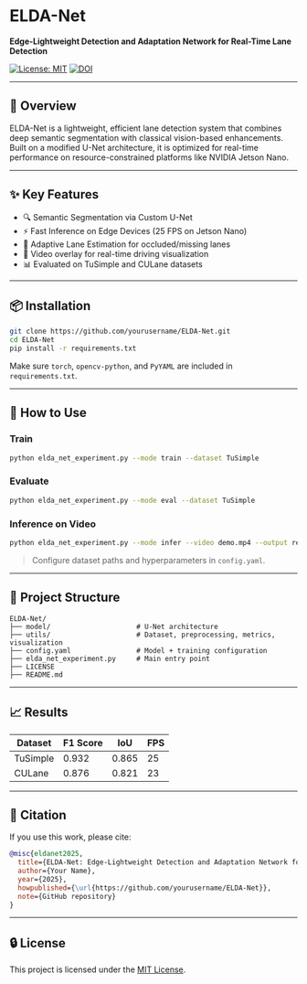 # ELDA-Net

**Edge-Lightweight Detection and Adaptation Network for Real-Time Lane Detection**

[![License: MIT](https://img.shields.io/badge/License-MIT-green.svg)](LICENSE)
[![DOI](https://zenodo.org/badge/DOI/10.5281/zenodo.XXXXXXX.svg)](https://doi.org/10.5281/zenodo.XXXXXXX)

---

## 🚀 Overview

ELDA-Net is a lightweight, efficient lane detection system that combines deep semantic segmentation with classical vision-based enhancements. Built on a modified U-Net architecture, it is optimized for real-time performance on resource-constrained platforms like NVIDIA Jetson Nano.

---

## ✨ Key Features

- 🔍 Semantic Segmentation via Custom U-Net
- ⚡ Fast Inference on Edge Devices (25 FPS on Jetson Nano)
- 🧠 Adaptive Lane Estimation for occluded/missing lanes
- 🎥 Video overlay for real-time driving visualization
- 📊 Evaluated on TuSimple and CULane datasets

---

## 📦 Installation

```bash
git clone https://github.com/yourusername/ELDA-Net.git
cd ELDA-Net
pip install -r requirements.txt
```

Make sure `torch`, `opencv-python`, and `PyYAML` are included in `requirements.txt`.

---

## 🧪 How to Use

### Train
```bash
python elda_net_experiment.py --mode train --dataset TuSimple
```

### Evaluate
```bash
python elda_net_experiment.py --mode eval --dataset TuSimple
```

### Inference on Video
```bash
python elda_net_experiment.py --mode infer --video demo.mp4 --output results/output.mp4
```

> Configure dataset paths and hyperparameters in `config.yaml`.

---

## 📂 Project Structure

```
ELDA-Net/
├── model/                     # U-Net architecture
├── utils/                     # Dataset, preprocessing, metrics, visualization
├── config.yaml                # Model + training configuration
├── elda_net_experiment.py     # Main entry point
├── LICENSE
├── README.md
```

---

## 📈 Results

| Dataset   | F1 Score | IoU   | FPS   |
|-----------|----------|-------|-------|
| TuSimple  | 0.932    | 0.865 | 25    |
| CULane    | 0.876    | 0.821 | 23    |

---

## 📄 Citation

If you use this work, please cite:

```bibtex
@misc{eldanet2025,
  title={ELDA-Net: Edge-Lightweight Detection and Adaptation Network for Real-Time Lane Detection},
  author={Your Name},
  year={2025},
  howpublished={\url{https://github.com/yourusername/ELDA-Net}},
  note={GitHub repository}
}
```

---

## 🔒 License

This project is licensed under the [MIT License](LICENSE).
